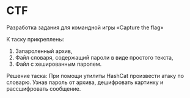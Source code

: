 # CTF
Разработка задания для командной игры «Capture the flag»

К таску прикреплены: 
1. Запароленный архив,
2. Файл словаря, содержащий пароли в виде простого текста,
3. Файл с хешированным паролем.


Решение таска: 
При помощи утилиты HashCat произвести атаку по словарю. Узнав пароль от архива, дешифровать картинку и рассшифровать сообщение.
